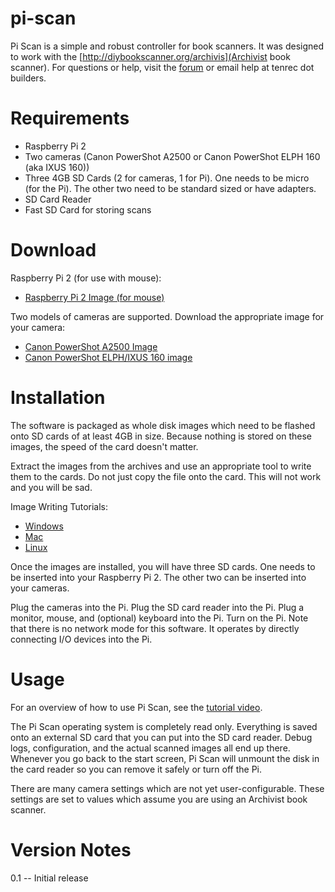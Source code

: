 # pi-scan

Pi Scan is a simple and robust controller for book scanners. It was designed to work with the [http://diybookscanner.org/archivis](Archivist book scanner). For questions or help, visit the [forum](http://diybookscanner.org/forum) or email help at tenrec dot builders.

# Requirements

* Raspberry Pi 2
* Two cameras (Canon PowerShot A2500 or Canon PowerShot ELPH 160 (aka IXUS 160))
* Three 4GB SD Cards (2 for cameras, 1 for Pi). One needs to be micro (for the Pi). The other two need to be standard sized or have adapters.
* SD Card Reader
* Fast SD Card for storing scans

# Download

Raspberry Pi 2 (for use with mouse):

* [Raspberry Pi 2 Image (for mouse)](http://tenrec.builders/pi-scan/latest/pi-scan-latest-mouse.zip)

Two models of cameras are supported. Download the appropriate image for your camera:

* [Canon PowerShot A2500 Image](http://tenrec.builders/pi-scan/latest/pi-scan-camera-a2500-latest.zip)
* [Canon PowerShot ELPH/IXUS 160 image](http://tenrec.builders/pi-scan/latest/pi-scan-camera-elph160-latest.zip)

# Installation

The software is packaged as whole disk images which need to be flashed onto SD cards of at least 4GB in size. Because nothing is stored on these images, the speed of the card doesn't matter.

Extract the images from the archives and use an appropriate tool to write them to the cards. Do not just copy the file onto the card. This will not work and you will be sad.

Image Writing Tutorials:

* [Windows](https://www.raspberrypi.org/documentation/installation/installing-images/windows.md)
* [Mac](https://www.raspberrypi.org/documentation/installation/installing-images/mac.md)
* [Linux](https://www.raspberrypi.org/documentation/installation/installing-images/linux.md)

Once the images are installed, you will have three SD cards. One needs to be inserted into your Raspberry Pi 2. The other two can be inserted into your cameras.

Plug the cameras into the Pi. Plug the SD card reader into the Pi. Plug a monitor, mouse, and (optional) keyboard into the Pi. Turn on the Pi. Note that there is no network mode for this software. It operates by directly connecting I/O devices into the Pi.

# Usage

For an overview of how to use Pi Scan, see the [tutorial video](https://vimeo.com/150385938).

The Pi Scan operating system is completely read only. Everything is saved onto an external SD card that you can put into the SD card reader. Debug logs, configuration, and the actual scanned images all end up there. Whenever you go back to the start screen, Pi Scan will unmount the disk in the card reader so you can remove it safely or turn off the Pi.

There are many camera settings which are not yet user-configurable. These settings are set to values which assume you are using an Archivist book scanner.

# Version Notes

0.1 -- Initial release
